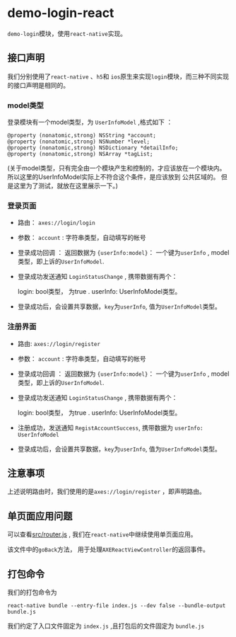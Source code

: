 # demo-login-react

`demo-login`模块，使用`react-native`实现。

## 接口声明

我们分别使用了`react-native` 、`h5`和 `ios`原生来实现`login`模块，而三种不同实现的接口声明是相同的。

### model类型

登录模块有一个model类型，为 `UserInfoModel` ,格式如下 ：

    @property (nonatomic,strong) NSString *account; 
    @property (nonatomic,strong) NSNumber *level;
    @property (nonatomic,strong) NSDictionary *detailInfo;
    @property (nonatomic,strong) NSArray *tagList;

(关于model类型，只有完全由一个模块产生和控制的，才应该放在一个模块内。 所以这里的UserInfoModel实际上不符合这个条件，是应该放到 公共区域的。 但是这里为了测试，就放在这里展示一下。)

### 登录页面

* 路由： `axes://login/login`
* 参数： `account` : 字符串类型，自动填写的帐号
* 登录成功回调 ： 返回数据为 `{userInfo:model}`： 一个键为`userInfo` , model类型，即上诉的`UserInfoModel`.
* 登录成功发送通知 `LoginStatusChange` , 携带数据有两个：

    login: bool类型， 为true .
    userInfo: UserInfoModel类型。

* 登录成功后，会设置共享数据，`key`为`userInfo`, 值为`UserInfoModel`类型。

### 注册界面

* 路由: `axes://login/register`
* 参数： `account` : 字符串类型，自动填写的帐号
* 登录成功回调 ： 返回数据为 `{userInfo:model}`： 一个键为`userInfo` , model类型，即上诉的`UserInfoModel`.
* 登录成功发送通知 `LoginStatusChange` , 携带数据有两个：

    login: bool类型， 为true .
    userInfo: UserInfoModel类型。

* 注册成功，发送通知 `RegistAccountSuccess`, 携带数据为 `userInfo: UserInfoModel`
* 登录成功后，会设置共享数据，`key`为`userInfo`, 值为`UserInfoModel`类型。

## 注意事项

上述说明路由时，我们使用的是`axes://login/register` ，即声明路由。

## 单页面应用问题

可以查看[src/router.js](src/router.js) , 我们在`react-native`中继续使用单页面应用。

该文件中的`goBack`方法， 用于处理`AXEReactViewController`的返回事件。

## 打包命令

我们的打包命令为

	react-native bundle --entry-file index.js --dev false --bundle-output bundle.js
	
我们约定了入口文件固定为 `index.js` ,且打包后的文件固定为 `bundle.js ` 